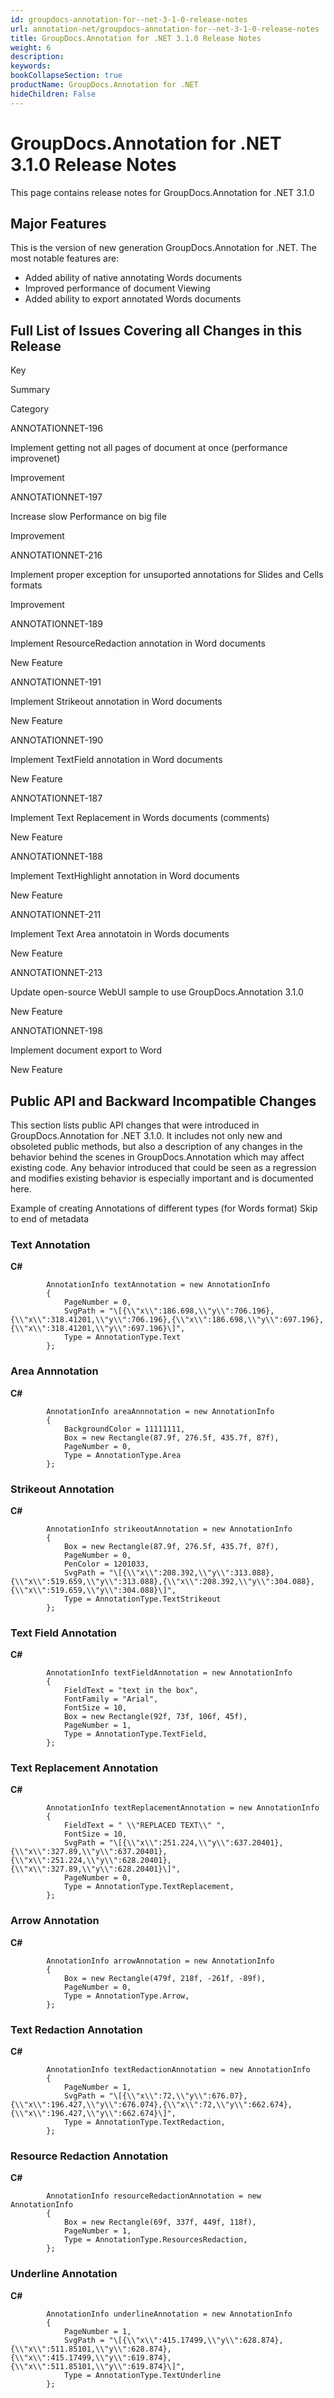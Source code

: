 ```yaml
---
id: groupdocs-annotation-for--net-3-1-0-release-notes
url: annotation-net/groupdocs-annotation-for--net-3-1-0-release-notes
title: GroupDocs.Annotation for .NET 3.1.0 Release Notes
weight: 6
description: 
keywords: 
bookCollapseSection: true
productName: GroupDocs.Annotation for .NET
hideChildren: False
---
```


# GroupDocs.Annotation for .NET 3.1.0 Release Notes


This page contains release notes for GroupDocs.Annotation for .NET 3.1.0

## Major Features

This is the version of new generation GroupDocs.Annotation for .NET. The most notable features are:

*   Added ability of native annotating Words documents
*   Improved performance of document Viewing
*   Added ability to export annotated Words documents

## Full List of Issues Covering all Changes in this Release

Key

Summary

Category

ANNOTATIONNET-196

Implement getting not all pages of document at once (performance improvenet)

Improvement

ANNOTATIONNET-197

Increase slow Performance on big file

Improvement

ANNOTATIONNET-216

Implement proper exception for unsuported annotations for Slides and Cells formats

Improvement

ANNOTATIONNET-189

Implement ResourceRedaction annotation in Word documents

New Feature

ANNOTATIONNET-191

Implement Strikeout annotation in Word documents

New Feature

ANNOTATIONNET-190

Implement TextField annotation in Word documents

New Feature

ANNOTATIONNET-187

Implement Text Replacement in Words documents (comments)

New Feature

ANNOTATIONNET-188

Implement TextHighlight annotation in Word documents

New Feature

ANNOTATIONNET-211

Implement Text Area annotatoin in Words documents

New Feature

ANNOTATIONNET-213

Update open-source WebUI sample to use GroupDocs.Annotation 3.1.0

New Feature

ANNOTATIONNET-198

Implement document export to Word

New Feature

## Public API and Backward Incompatible Changes

This section lists public API changes that were introduced in GroupDocs.Annotation for .NET 3.1.0. It includes not only new and obsoleted public methods, but also a description of any changes in the behavior behind the scenes in GroupDocs.Annotation which may affect existing code. Any behavior introduced that could be seen as a regression and modifies existing behavior is especially important and is documented here.

Example of creating Annotations of different types (for Words format) Skip to end of metadata

### Text Annotation

**C#**

            AnnotationInfo textAnnotation = new AnnotationInfo
            {
                PageNumber = 0,
                SvgPath = "\[{\\"x\\":186.698,\\"y\\":706.196},{\\"x\\":318.41201,\\"y\\":706.196},{\\"x\\":186.698,\\"y\\":697.196},{\\"x\\":318.41201,\\"y\\":697.196}\]",
                Type = AnnotationType.Text
            };

### Area Annnotation

**C#**

            AnnotationInfo areaAnnnotation = new AnnotationInfo
            {
                BackgroundColor = 11111111,
                Box = new Rectangle(87.9f, 276.5f, 435.7f, 87f),
                PageNumber = 0,
                Type = AnnotationType.Area
            };

### Strikeout Annotation

**C#**

            AnnotationInfo strikeoutAnnotation = new AnnotationInfo
            {
                Box = new Rectangle(87.9f, 276.5f, 435.7f, 87f),
                PageNumber = 0,
                PenColor = 1201033,
                SvgPath = "\[{\\"x\\":208.392,\\"y\\":313.088},{\\"x\\":519.659,\\"y\\":313.088},{\\"x\\":208.392,\\"y\\":304.088},{\\"x\\":519.659,\\"y\\":304.088}\]",
                Type = AnnotationType.TextStrikeout
            };

### Text Field Annotation

**C#**

            AnnotationInfo textFieldAnnotation = new AnnotationInfo
            {
                FieldText = "text in the box",
                FontFamily = "Arial",
                FontSize = 10,
                Box = new Rectangle(92f, 73f, 106f, 45f),
                PageNumber = 1,
                Type = AnnotationType.TextField,
            };

### Text Replacement Annotation

**C#**

            AnnotationInfo textReplacementAnnotation = new AnnotationInfo
            {
                FieldText = " \\"REPLACED TEXT\\" ",
                FontSize = 10,
                SvgPath = "\[{\\"x\\":251.224,\\"y\\":637.20401},{\\"x\\":327.89,\\"y\\":637.20401},{\\"x\\":251.224,\\"y\\":628.20401},{\\"x\\":327.89,\\"y\\":628.20401}\]",
                PageNumber = 0,
                Type = AnnotationType.TextReplacement,
            };

### Arrow Annotation

**C#**

            AnnotationInfo arrowAnnotation = new AnnotationInfo
            {
                Box = new Rectangle(479f, 218f, -261f, -89f),
                PageNumber = 0,
                Type = AnnotationType.Arrow,
            };

### Text Redaction Annotation

**C#**

            AnnotationInfo textRedactionAnnotation = new AnnotationInfo
            {
                PageNumber = 1,
                SvgPath = "\[{\\"x\\":72,\\"y\\":676.07},{\\"x\\":196.427,\\"y\\":676.074},{\\"x\\":72,\\"y\\":662.674},{\\"x\\":196.427,\\"y\\":662.674}\]",
                Type = AnnotationType.TextRedaction,
            };

### Resource Redaction Annotation

**C#**

            AnnotationInfo resourceRedactionAnnotation = new AnnotationInfo
            {
                Box = new Rectangle(69f, 337f, 449f, 118f),
                PageNumber = 1,
                Type = AnnotationType.ResourcesRedaction,
            };

### Underline Annotation

**C#**

            AnnotationInfo underlineAnnotation = new AnnotationInfo
            {
                PageNumber = 1,
                SvgPath = "\[{\\"x\\":415.17499,\\"y\\":628.874},{\\"x\\":511.85101,\\"y\\":628.874},{\\"x\\":415.17499,\\"y\\":619.874},{\\"x\\":511.85101,\\"y\\":619.874}\]",
                Type = AnnotationType.TextUnderline
            };

